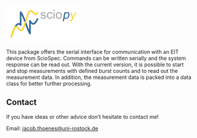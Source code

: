 <img src="docs/_static/logo_sciopy.jpg" alt="Sciopy-logo" width="200"/>

This package offers the serial interface for communication with an EIT device from ScioSpec. Commands can be written serially and the system response can be read out. With the current version, it is possible to start and stop measurements with defined burst counts and to read out the measurement data. In addition, the measurement data is packed into a data class for better further processing.


## Contact

If you have ideas or other advice don't hesitate to contact me!

Email: jacob.thoenes@uni-rostock.de
